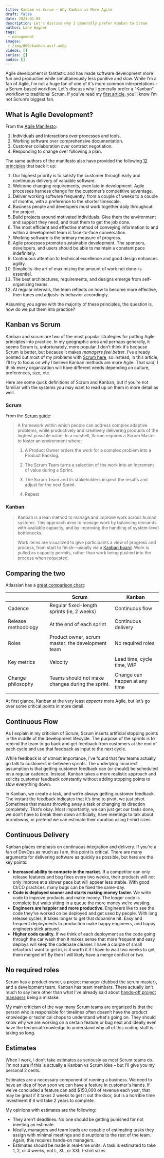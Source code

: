 ```yaml
---
title: Kanban vs Scrum – Why Kanban is More Agile
draft: false
date: 2021-01-05
description: Let's discuss why I generally prefer Kanban to Scrum
author: Lane Wagner
tags:
 - management
images:
 - /img/800/kanban.avif.webp
videos: []
series: []
audio: []
---
```


Agile development is fantastic and has made software development more fun and productive while simultaneously less punitive and slow. While I'm a fan of Agile, I'm not a huge fan of one of it's more common interpretations - a Scrum-based workflow. Let's discuss why I generally prefer a "Kanban" workflow to traditional Scrum. If you’ve read my [first article](/posts/leave-scrum-to-rugby), you’ll know I’m not Scrum’s biggest fan.

## What is Agile Development?

From the [Agile Manifesto](https://agilemanifesto.org/):

1. Individuals and interactions over processes and tools.
2. Working software over comprehensive documentation.
3. Customer collaboration over contract negotiation.
4. Responding to change over following a plan.

The same authors of the manifesto also have provided the following [12 principles](https://agilemanifesto.org/principles.html) that back it up:

1. Our highest priority is to satisfy the customer through early and continuous delivery of valuable software.
2. Welcome changing requirements, even late in development. Agile processes harness change for the customer’s competitive advantage.
3. Deliver working software frequently, from a couple of weeks to a couple of months, with a preference to the shorter timescale.
4. Business people and developers must work together daily throughout the project.
5. Build projects around motivated individuals. Give them the environment and support they need, and trust them to get the job done.
6. The most efficient and effective method of conveying information to and within a development team is face-to-face conversation.
7. Working software is the primary measure of progress.
8. Agile processes promote sustainable development. The sponsors, developers, and users should be able to maintain a constant pace indefinitely.
9. Continuous attention to technical excellence and good design enhances agility.
10. Simplicity–the art of maximizing the amount of work not done–is essential.
11. The best architectures, requirements, and designs emerge from self-organizing teams.
12. At regular intervals, the team reflects on how to become more effective, then tunes and adjusts its behavior accordingly.

Assuming you agree with the majority of these principles, the question is, how do we put them into practice?

## Kanban vs Scrum

Kanban and scrum are two of the most popular strategies for putting Agile principles into practice. In my geographic area and perhaps generally, it seems Scrum is, unfortunately, more popular. I don't think it's because Scrum is better, but because it makes *managers feel better*. I’ve already pointed out most of my problems with [Scrum here](/posts/leave-scrum-to-rugby), so instead, in this article, I’ll try to focus on why I believe Kanban methods are more Agile. That said, I think every organization will have different needs depending on culture, preferences, size, etc.

Here are some quick definitions of Scrum and Kanban, but if you’re not familiar with the systems you may want to read up on them in more detail as well.

### Scrum

From the [Scrum guide](https://scrumguides.org/scrum-guide.html):

> A framework within which people can address complex adaptive problems, while productively and creatively delivering products of the highest possible value. In a nutshell, Scrum requires a Scrum Master to foster an environment where:
> 
> 1. A Product Owner orders the work for a complex problem into a Product Backlog.
> 
> 2. The Scrum Team turns a selection of the work into an Increment of value during a Sprint.
> 
> 3. The Scrum Team and its stakeholders inspect the results and adjust for the next Sprint.
> 
> 4. Repeat

### Kanban

> Kanban is a lean method to manage and improve work across human systems. This approach aims to manage work by balancing demands with available capacity, and by improving the handling of system-level bottlenecks. 
> 
> Work items are visualized to give participants a view of progress and process, from start to finish—usually via a [Kanban board](https://en.wikipedia.org/wiki/Kanban_board). Work is pulled as capacity permits, rather than work being pushed into the process when requested.

## Comparing the two

Atlassian has a [great comparison chart](https://www.atlassian.com/agile/kanban/kanban-vs-scrum):

|                     | Scrum                                             | Kanban                        |
| ------------------- | ------------------------------------------------- | ----------------------------- |
| Cadence             | Regular fixed-length sprints (ie, 2 weeks)        | Continuous flow               |
|                     |
| Release methodology | At the end of each sprint                         | Continuous delivery           |
|                     |
| Roles               | Product owner, scrum master, the development team | No required roles             |
|                     |
| Key metrics         | Velocity                                          | Lead time, cycle time, WIP    |
|                     |
| Change philosophy   | Teams should not make changes during the sprint.  | Change can happen at any time |
|                     |

At first glance, Kanban at the very least *appears* more Agile, but let’s go over some critical points in more detail.

## Continuous Flow

As I explain in my criticism of Scrum, Scrum inserts artificial stopping points in the middle of the development lifecycle. The purpose of the sprints is to remind the team to go back and get feedback from customers at the end of each cycle and use that feedback as input to the next cycle.

While feedback is of utmost importance, I’ve found that few teams actually go talk to customers in-between sprints. The underlying incorrect assumption is that getting customer feedback can (or should) be scheduled on a regular cadence. Instead, Kanban takes a more realistic approach and solicits customer feedback constantly without adding stopping points to slow everything down.

In Kanban, we create a task, and we’re always getting customer feedback. The instant the feedback indicates that it’s time to pivot, we just pivot. Sometimes that means throwing away a task or changing its direction completely. That’s okay. Most importantly, we can just get our tasks done, we don’t have to break them down artificially, have meetings to talk about burndowns, or pretend we can estimate their duration using t-shirt sizes.

## Continuous Delivery

Kanban places emphasis on continuous integration and delivery. If you’re a fan of DevOps as much as I am, this point is critical. There are many arguments for delivering software as quickly as possible, but here are the key points:

* **Increased ability to compete in the market.** If a competitor can only release features and bug fixes every two weeks, their products will not only improve at a slower pace but will appear less stable. With good CI/CD practices, many bugs can be fixed the same-day.
* **Code is deployed sooner and starts making money faster.** We write code to improve products and make money. The longer code is complete but waits sitting in a queue the more money we’re wasting.
* **Engineers are happier and more productive.** Engineers like to see the code they’ve worked on be deployed and get used by people. With long release cycles, it takes longer to get that dopamine hit. Easy and frequent deployments to production make happy engineers, and happy engineers stick around.
* **Higher code quality.** If we think of each deployment as the code going through the car wash then it makes sense that more frequent and easy deploys will keep the codebase cleaner. I have a couple of small refactors I want to get in, is it worth it if I have to wait two weeks to get them merged in? By then I will likely have a merge conflict or two.

## No required roles

Scrum has a product owner, a project manager (dubbed the scrum master), and a development team. Kanban has team members. There actually isn’t much to say here other than what I've already said about [hands-off project managers](https://wagslane.dev/posts/managers-that-cant-code/) being a mistake.

My main criticism of the way many Scrum teams are organized is that the person who is responsible for timelines often doesn’t have the product knowledge or technical chops to understand what's going on. They should know why we are working on a certain feature or bug next and ideally even have the technical knowledge to understand why all of this coding stuff is taking so long.

## Estimates

When I work, I don’t take estimates as seriously as most Scrum teams do. I’m not sure if this is actually a Kanban vs Scrum idea – but I'll give you my personal 2 cents.

Estimates are a necessary component of running a business. We need to have an idea of how soon we can have a feature in customer's hands. If we’ve concluded a feature can add $150,000 of revenue each year, that may be great if it takes 2 weeks to get it out the door, but is a horrible time investment if it will take 2 years to complete.

My opinions with estimates are the following:

* They aren’t deadlines. No one should be getting punished for not meeting an estimate.
* Ideally, managers and team leads are capable of estimating tasks they assign with minimal meetings and disruptions to the rest of the team. Again, this requires hands-on managers.
* Estimates should be made in real-time units. A task is estimated to take 1, 2, or 4 weeks, not L, XL, or XXL t-shirt sizes.
